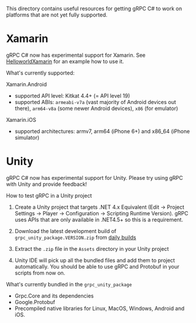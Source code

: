 This directory contains useful resources for getting gRPC C# to work on
platforms that are not yet fully supported.

# Xamarin

gRPC C# now has experimental support for Xamarin.
See [HelloworldXamarin](/examples/csharp/HelloworldXamarin) for an example how to use it.

What's currently supported:

Xamarin.Android

-   supported API level: Kitkat 4.4+ (= API level 19)
-   supported ABIs: `armeabi-v7a` (vast majority of Android devices out there),
    `arm64-v8a` (some newer Android devices), `x86` (for emulator)

Xamarin.iOS

-   supported architectures: armv7, arm64 (iPhone 6+) and x86_64 (iPhone simulator)

# Unity

gRPC C# now has experimental support for Unity. Please try using gRPC with
Unity and provide feedback!

How to test gRPC in a Unity project

1. Create a Unity project that targets .NET 4.x Equivalent (Edit -> Project Settings -> Player -> Configuration -> Scripting Runtime Version). gRPC uses APIs that are only available in .NET4.5+ so this is a requirement.

2. Download the latest development build of `grpc_unity_package.VERSION.zip` from
   [daily builds](https://packages.grpc.io/)

3. Extract the `.zip` file in the `Assets` directory in your Unity project

4. Unity IDE will pick up all the bundled files and add them to project automatically.
   You should be able to use gRPC and Protobuf in your scripts from now on.

What's currently bundled in the `grpc_unity_package`

-   Grpc.Core and its dependencies
-   Google.Protobuf
-   Precompiled native libraries for Linux, MacOS, Windows, Android and iOS.
